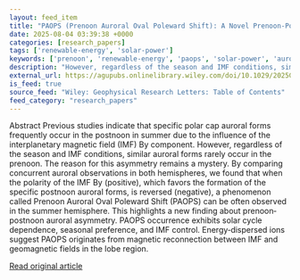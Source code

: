```yaml
---
layout: feed_item
title: "PAOPS (Prenoon Auroral Oval Poleward Shift): A Novel Prenoon‐Postnoon Auroral Asymmetry Phenomenon Revealed by Simultaneous Interhemispheric Observations"
date: 2025-08-04 03:39:38 +0000
categories: [research_papers]
tags: ['renewable-energy', 'solar-power']
keywords: ['prenoon', 'renewable-energy', 'paops', 'solar-power', 'auroral']
description: "However, regardless of the season and IMF conditions, similar auroral forms rarely occur in the prenoon"
external_url: https://agupubs.onlinelibrary.wiley.com/doi/10.1029/2025GL117293?af=R
is_feed: true
source_feed: "Wiley: Geophysical Research Letters: Table of Contents"
feed_category: "research_papers"
---
```


Abstract Previous studies indicate that specific polar cap auroral forms frequently occur in the postnoon in summer due to the influence of the interplanetary magnetic field (IMF) By component. However, regardless of the season and IMF conditions, similar auroral forms rarely occur in the prenoon. The reason for this asymmetry remains a mystery. By comparing concurrent auroral observations in both hemispheres, we found that when the polarity of the IMF By (positive), which favors the formation of the specific postnoon auroral forms, is reversed (negative), a phenomenon called Prenoon Auroral Oval Poleward Shift (PAOPS) can be often observed in the summer hemisphere. This highlights a new finding about prenoon‐postnoon auroral asymmetry. PAOPS occurrence exhibits solar cycle dependence, seasonal preference, and IMF control. Energy‐dispersed ions suggest PAOPS originates from magnetic reconnection between IMF and geomagnetic fields in the lobe region.

[Read original article](https://agupubs.onlinelibrary.wiley.com/doi/10.1029/2025GL117293?af=R)
